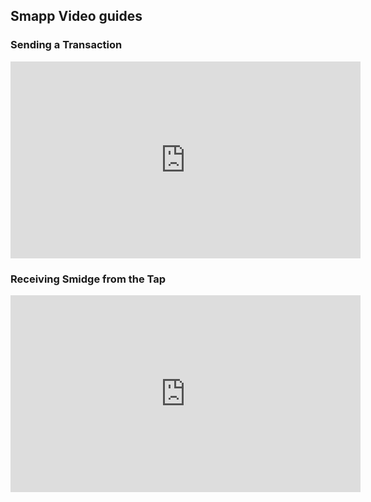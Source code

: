 ## Smapp Video guides

### Sending a Transaction

<iframe width="560" height="315" src="https://www.youtube-nocookie.com/embed/Bg8iFmnYBdg" frameborder="0" allow="accelerometer; autoplay; encrypted-media; gyroscope; picture-in-picture" allowfullscreen></iframe>

### Receiving Smidge from the Tap

<iframe width="560" height="315" src="https://www.youtube-nocookie.com/embed/mGcxQvVFqsg" frameborder="0" allow="accelerometer; autoplay; encrypted-media; gyroscope; picture-in-picture" allowfullscreen></iframe>
